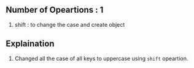 ## Number of Opeartions : 1

1. shift : to change the case and create object

## Explaination

1. Changed all the case of all keys to uppercase using `shift` opeartion.
